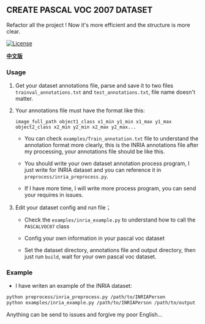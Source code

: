 ## CREATE PASCAL VOC 2007 DATASET

Refactor all the project ! Now it's more efficient and the structure is more clear. 

[![License](https://img.shields.io/badge/license-MIT-blue.svg)](LICENSE)

[**中文版**](https://github.com/murphypei/create-pascal-voc-dataset/blob/master/README_CN.md)

### Usage

1. Get your dataset annotations file, parse and save it to two files `trainval_annotations.txt` and `test_annotations.txt`, file name doesn't matter.

2. Your annotations file must have the format like this:

    `image_full_path object1_class x1_min y1_min x1_max y1_max object2_class x2_min y2_min x2_max y2_max...`
    
    * You can check `examples/Train_annotation.txt` file to understand the annotation format more clearly, this is the INRIA annotations file after my processing, your annotations file should be like this.
    
    * You should write your own dataset annotation process program, I just write for INRIA dataset and you can reference it in `preprocess/inria_preprocess.py`.
    
    * If I have more time, I will write more process program, you can send your requires in issues.

3. Edit your dataset config and run file；
   
    * Check the `examples/inria_example.py` to understand how to call the `PASCALVOC07` class
    
    * Config your own information in your pascal voc dataset
    
    * Set the dataset directory, annotations file and output directory, then just run `build`, wait for your own pascal voc dataset.


### Example

* I have writen an example of the INRIA dataset:

```sh
python preprocess/inria_preprocess.py /path/to/INRIAPerson
python examples/inria_example.py /path/to/INRIAPerson /path/to/output
```

Anything can be send to issues and forgive my poor English...
